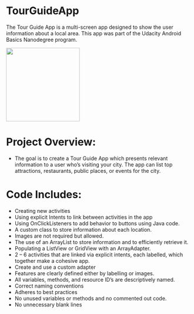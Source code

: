 # TourGuideApp

The Tour Guide App is a multi-screen app designed to show the user information about a local area. This app was part of the Udacity Android Basics Nanodegree program.

<img src="https://github.com/codercarly/TourGuideApp/blob/master/tourguide_animated_1.gif" width="200">

# Project Overview:
- The goal is to create a Tour Guide App which presents relevant information to a user who’s visiting your city. The app can list top attractions, restaurants, public places, or events for the city. 

# Code Includes:
- Creating new activities
- Using explicit Intents to link between activities in the app
- Using OnClickListeners to add behavior to buttons using Java code.
- A custom class to store information about each location. 
- Images are not required but allowed.
- The use of an ArrayList to store information and to efficiently retrieve it.
- Populating a ListView or GridView with an ArrayAdapter.
- 2 – 6 activities that are linked via explicit intents, each labelled, which together make a cohesive app.
- Create and use a custom adapter
- Features are clearly defined either by labelling or images.
- All variables, methods, and resource ID’s are descriptively named.
- Correct naming conventions
- Adheres to best practices
- No unused variables or methods and no commented out code.
- No unnecessary blank lines
